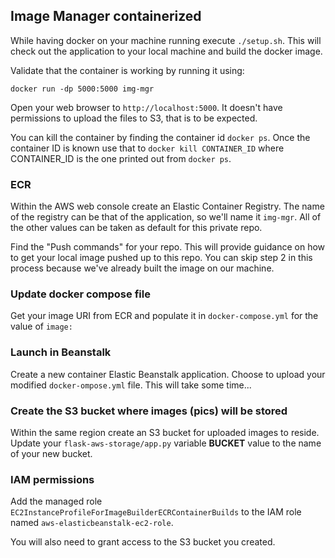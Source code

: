## Image Manager containerized

While having docker on your machine running execute `./setup.sh`. This will check out the application to your local machine and build the docker image.

Validate that the container is working by running it using:

```
docker run -dp 5000:5000 img-mgr
```

Open your web browser to `http://localhost:5000`. It doesn't have permissions to upload the files to S3, that is to be expected.

You can kill the container by finding the container id `docker ps`. Once the container ID is known use that to `docker kill CONTAINER_ID` where CONTAINER_ID is the one printed out from `docker ps`.

### ECR

Within the AWS web console create an Elastic Container Registry. The name of the registry can be that of the application, so we'll name it `img-mgr`. All of the other values can be taken as default for this private repo.

Find the "Push commands" for your repo. This will provide guidance on how to get your local image pushed up to this repo. You can skip step 2 in this process because we've already built the image on our machine.

### Update docker compose file

Get your image URI from ECR and populate it in `docker-compose.yml` for the value of `image:`

### Launch in Beanstalk

Create a new container Elastic Beanstalk application. Choose to upload your modified `docker-ompose.yml` file. This will take some time...

### Create the S3 bucket where images (pics) will be stored

Within the same region create an S3 bucket for uploaded images to reside. Update your `flask-aws-storage/app.py` variable **BUCKET** value to the name of your new bucket.

### IAM permissions

Add the managed role `EC2InstanceProfileForImageBuilderECRContainerBuilds` to the IAM role named `aws-elasticbeanstalk-ec2-role`.

You will also need to grant access to the S3 bucket you created.
